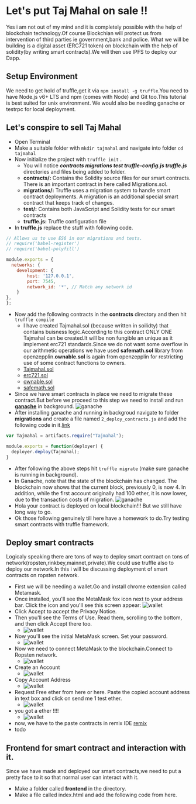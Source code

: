 # Let's put Taj Mahal on sale !! 
Yes i am not out of my mind and it is completely possible with the help of blockchain technology.Of course Blockchian will protect us from intervention of third parties ie government,bank and police.
What we will be building is a digital asset (ERC721 token) on blockchain with the help of solidity(by writing smart contracts).We will then use IPFS to deploy our Dapp.

## Setup Environment 
We need to get hold of truffle,get it via ```npm install -g truffle```.You need to have Node.js v6+ LTS and npm (comes with Node) and Git too.This tutorial is best suited for unix environment. 
We would also be needing ganache or testrpc for local deployment.

## Let's conspire to sell Taj Mahal
* Open Terminal 
* Make a suitable folder with ```mkdir tajmahal``` and navigate into folder ```cd tajmahal```
* Now initialize the project with ```truffle init``` .
  * You will notice ***contracts  migrations  test  truffle-config.js  truffle.js*** directories and files being added to folder.
  * __contracts/:__ Contains the Solidity source files for our smart contracts. There is an important contract in here called Migrations.sol.
  * __migrations/:__ Truffle uses a migration system to handle smart contract deployments. A migration is an additional special smart contract that keeps track of changes.
  * __test/:__ Contains both JavaScript and Solidity tests for our smart contracts
  * __truffle.js:__ Truffle configuration file
* In __truffle.js__ replace the stuff with following code. 
```javascript
// Allows us to use ES6 in our migrations and tests.
// require('babel-register')
// require('babel-polyfill')

module.exports = {
  networks: {
    development: {
        host: '127.0.0.1',
        port: 7545,
        network_id: '*', // Match any network id
    }
},
};
```
* Now add the following contracts in the **contracts** directory and then hit ```truffle compile```
  * I have created Tajmahal.sol (because written in soilidty) that contains buisness logic.According to this contract ONLY ONE Tajmahal can be created.It will be non fungible an unique as it implement erc721 standards.Since we do not want some overflow in our arithmetic operations we have used __safemath.sol__ library from openzepplin.__ownable.sol__ is again from openzepplin for restricting use of some contract functions to owners.
  * [Tajmahal.sol](https://github.com/phunsukwangdu/ERC721-fullstack-Dapp-Tutorial/blob/master/contracts/Tajmahal.sol)
  * [erc721.sol](https://github.com/phunsukwangdu/ERC721-fullstack-Dapp-Tutorial/blob/master/contracts/erc721.sol)
  * [ownable.sol](https://github.com/phunsukwangdu/ERC721-fullstack-Dapp-Tutorial/blob/master/contracts/ownable.sol)
  * [safemath.sol](https://github.com/phunsukwangdu/ERC721-fullstack-Dapp-Tutorial/blob/master/contracts/safemath.sol)
* Since we have smart contracts in place we need to migrate these contract.But before we proceed to this step we need to install and run [**ganache**](https://github.com/trufflesuite/ganache-cli) in background.
![ganache](https://truffleframework.com/tutorials/images/pet-shop/ganache-initial.png)
* After installing ganache and running in backgroud navigate to folder **migrations** and create a file named ```2_deploy_contracts.js``` and add the following code in it.[link](https://github.com/phunsukwangdu/ERC721-fullstack-Dapp-Tutorial/tree/master/migrations) 
```javascript
var Tajmahal = artifacts.require("Tajmahal");

module.exports = function(deployer) {
  deployer.deploy(Tajmahal);
}
```
* After following the above steps hit ```truffle migrate``` (make sure ganache is running in background).
* In Ganache, note that the state of the blockchain has changed. The blockchain now shows that the current block, previously 0, is now 4. In addition, while the first account originally had 100 ether, it is now lower, due to the transaction costs of migration.
  ![ganache](https://truffleframework.com/tutorials/images/pet-shop/ganache-migrated.png)
* Hola your contract is deployed on local blockchain!!! But we still have long way to go.
* Ok those following genuinely till here have a homework to do.Try testing smart contracts with truffle framework.
## Deploy smart contracts 
Logicaly speaking there are tons of way to deploy smart contract on tons of network(ropsten,rinkbey,mainnet,private).We could
use truffle also to deploy our network.In this i will be discussing deployment of smart contracts on ropsten network.
* First we will be needing a wallet.Go and install chrome extension called Metamask.
* Once installed, you'll see the MetaMask fox icon next to your address bar. Click the icon and you'll see this screen appear:
  ![wallet](https://truffleframework.com/tutorials/images/pet-shop/metamask-privacy.png)
* Click Accept to accept the Privacy Notice.
* Then you'll see the Terms of Use. Read them, scrolling to the bottom, and then click Accept there too.
  * ![wallet](https://truffleframework.com/tutorials/images/pet-shop/metamask-terms.png)
* Now you'll see the initial MetaMask screen. Set your password.
  * ![wallet](https://truffleframework.com/tutorials/images/pet-shop/metamask-initial.png)
* Now we need to connect MetaMask to the blockchain.Connect to Ropsten network.
  * ![wallet](https://cdn-images-1.medium.com/max/800/1*VFh3DPD30tJdPZl5WKqNmw.png)
* Create an Account
  * ![wallet](https://cdn-images-1.medium.com/max/800/1*VVf3CVoA4z7bdoOT1Fqhuw.png)
* Copy Account Address
  * ![wallet](https://cdn-images-1.medium.com/max/800/1*8VEep9up0Y40S6-yO_OlPw.png)
* Request Free ether from here or here. Paste the copied account address in text box and click on send me 1 test ether.
  * ![wallet](https://cdn-images-1.medium.com/max/800/1*AjharO8gF4Xzr9ufy4iYLg.png)
* you got a ether !!!!
  * ![wallet](https://cdn-images-1.medium.com/max/800/1*TxIvieOkIaRGDIv2ZMShYw.png)
* now, we have to the paste contracts in remix IDE [remix](http://remix.ethereum.org/)
* todo
## Frontend for smart contract and interaction with it.
Since we have made and deployed our smart contracts,we need to put a pretty face to it so that normal user can interact with it.
* Make a folder called __frontend__ in the directory.
* Make a file called index.html and add the following code from here.









 
